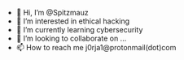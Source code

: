 - 👋 Hi, I’m @Spitzmauz
- 👀 I’m interested in ethical hacking
- 🌱 I’m currently learning cybersecurity 
- 💞️ I’m looking to collaborate on ...
- 📫 How to reach me j0rja1@protonmail(dot)com

<!---
Spitzmauz/Spitzmauz is a ✨ special ✨ repository because its `README.md` (this file) appears on your GitHub profile.
You can click the Preview link to take a look at your changes.
--->
